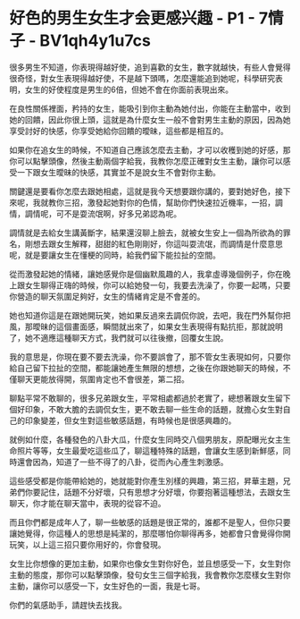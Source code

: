 # 好色的男生女生才会更感兴趣 - P1 - 7情子 - BV1qh4y1u7cs

很多男生不知道，你表現得越好使，追到喜歡的女生，數字就越快，有些人會覺得很奇怪，對女生表現得越好使，不是越下頭嗎，怎麼還能追到她呢，科學研究表明，女生的好使程度是男生的6倍，但她不會在你面前表現出來。

在良性關係裡面，矜持的女生，能吸引到你主動為她付出，你能在主動當中，收到她的回饋，因此你很上頭，這就是為什麼女生一般不會對男生主動的原因，因為她享受討好的快感，你享受她給你回饋的曖昧，這些都是相互的。

如果你在追女生的時候，不知道自己應該怎麼去主動，才可以收穫到她的好感，那你可以點擊頭像，然後主動兩個字給我，我教你怎麼正確對女生主動，讓你可以感受一下跟女生曖昧的快感，其實並不是說女生不會對你主動。

關鍵還是要看你怎麼去跟她相處，這就是我今天想要跟你講的，要對她好色，接下來呢，我就教你三招，激發起她對你的色情，幫助你們快速拉近機率，一招，調情，調情呢，可不是耍流氓啊，好多兄弟認為呢。

調情就是去給女生講黃斷字，結果還沒聊上臉去，就被女生安上一個為所欲為的罪名，剛想去跟女生解釋，甜甜的紅色剛剛好，你這叫耍流氓，而調情是什麼意思呢，就是要讓女生在懂梗的同時，給我們留下能拉扯的空間。

從而激發起她的情緒，讓她感覺你是個幽默風趣的人，我拿虛導幾個例子，你在晚上跟女生聊得正嗨的時候，你可以給她發一句，我要去洗澡了，你要一起嗎，只要你營造的聊天氛圍足夠好，女生的情緒肯定是不會差的。

她也知道你這是在跟她開玩笑，她如果反過來去調侃你說，去吧，我在門外幫你把風，那曖昧的這個畫面感，瞬間就出來了，如果女生表現得有點抗拒，那就說明了，她不適應這種聊天方式，我們就可以往後撤，回覆女生說。

我的意思是，你現在要不要去洗澡，你不要誤會了，那不管女生表現如何，只要你給自己留下拉扯的空間，都能讓她產生無限的想想，之後在你跟她聊天的時候，不僅聊天更能放得開，氛圍肯定也不會很差，第二招。

聊點平常不敢聊的，很多兄弟跟女生，平常相處都過於老實了，總想著跟女生留下個好印象，不敢大膽的去調侃女生，更不敢去聊一些生命的話題，就擔心女生對自己的印象變差，但女生對這些敏感話題，有時候也是很感興趣的。

就例如什麼，各種發色的八卦大瓜，什麼女生同時交八個男朋友，原配曝光女主生命照片等等，女生最愛吃這些瓜了，聊這種特殊的話題，會讓女生感到新鮮感，同時還會因為，知道了一些不得了的八卦，從而內心產生刺激感。

這些感受都是你能帶給她的，她就能對你產生別樣的興趣，第三招，昇華主題，兄弟們你要記住，話題不分好壞，只有思想才分好壞，你要抱著這種想法，去跟女生聊天，你才能在聊天當中，表現的從容不迫。

而且你們都是成年人了，聊一些敏感的話題是很正常的，誰都不是聖人，但你只要讓她覺得，你這種人的思想是純潔的，那麼哪怕你聊得再多，她都會只會覺得你開玩笑，以上這三招只要你用好的，你會發現。

女生比你想像的更加主動，如果你也像女生對你好色，並且想感受一下，女生對你主動的態度，那你可以點擊頭像，發句女生三個字給我，我會教你怎麼樣女生對你主動，讓你可以感受一下，女生好色的一面，我是七哥。

你們的氣感助手，請趕快去找我。